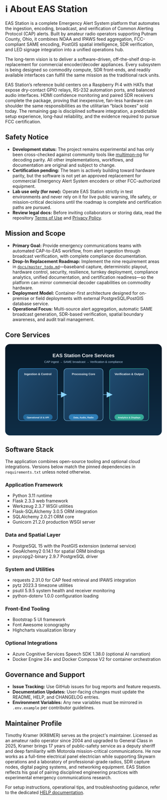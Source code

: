 # ℹ️ About EAS Station

EAS Station is a complete Emergency Alert System platform that automates the ingestion, encoding, broadcast, and verification of Common Alerting Protocol (CAP) alerts. Built by amateur radio operators supporting Putnam County, Ohio, it combines NOAA and IPAWS feed aggregation, FCC-compliant SAME encoding, PostGIS spatial intelligence, SDR verification, and LED signage integration into a unified operations hub.

The long-term vision is to deliver a software-driven, off-the-shelf drop-in replacement for commercial encoder/decoder appliances. Every subsystem is being designed so commodity compute, SDR front-ends, and readily available interfaces can fulfill the same mission as the traditional rack units.

EAS Station’s reference build centers on a Raspberry Pi 4 with HATs that expose dry-contact GPIO relays, RS-232 automation ports, and balanced audio interfaces. HDMI confidence monitoring and paired SDR receivers complete the package, proving that inexpensive, fan-less hardware can shoulder the same responsibilities as the utilitarian “black boxes” sold today. The remaining gap is disciplined software integration, a predictable setup experience, long-haul reliability, and the evidence required to pursue FCC certification.

## Safety Notice
- **Development status:** The project remains experimental and has only been cross-checked against community tools like [multimon-ng](https://github.com/EliasOenal/multimon-ng) for decoding parity. All other implementations, workflows, and documentation are original and subject to change.
- **Certification pending:** The team is actively building toward hardware parity, but the software is not yet an approved replacement for commercial Emergency Alert System encoders or other FCC-authorized equipment.
- **Lab use only (for now):** Operate EAS Station strictly in test environments and never rely on it for live public warning, life safety, or mission-critical decisions until the roadmap is complete and certification paths are pursued.
- **Review legal docs:** Before inviting collaborators or storing data, read the repository [Terms of Use](TERMS_OF_USE.md) and [Privacy Policy](PRIVACY_POLICY.md).

## Mission and Scope
- **Primary Goal:** Provide emergency communications teams with automated CAP-to-EAS workflow, from alert ingestion through broadcast verification, with complete compliance documentation.
- **Drop-In Replacement Roadmap:** Implement the nine requirement areas in [`docs/master_todo.md`](docs/master_todo.md)—baseband capture, deterministic playout, hardware control, security, resilience, turnkey deployment, compliance analytics, unified documentation, and certification readiness—so the platform can mirror commercial decoder capabilities on commodity hardware.
- **Deployment Model:** Container-first architecture designed for on-premise or field deployments with external PostgreSQL/PostGIS database service.
- **Operational Focus:** Multi-source alert aggregation, automatic SAME broadcast generation, SDR-based verification, spatial boundary awareness, and audit trail management.

## Core Services

![Diagram showing the ingestion and control services flowing into the processing core, which then feeds verification and output capabilities.](static/docs/core-services-overview.svg)

## Software Stack
The application combines open-source tooling and optional cloud integrations. Versions below match the pinned dependencies in `requirements.txt` unless noted otherwise.

### Application Framework
- Python 3.11 runtime
- Flask 2.3.3 web framework
- Werkzeug 2.3.7 WSGI utilities
- Flask-SQLAlchemy 3.0.5 ORM integration
- SQLAlchemy 2.0.21 ORM core
- Gunicorn 21.2.0 production WSGI server

### Data and Spatial Layer
- PostgreSQL 15 with the PostGIS extension (external service)
- GeoAlchemy2 0.14.1 for spatial ORM bindings
- psycopg2-binary 2.9.7 PostgreSQL driver

### System and Utilities
- requests 2.31.0 for CAP feed retrieval and IPAWS integration
- pytz 2023.3 timezone utilities
- psutil 5.9.5 system health and receiver monitoring
- python-dotenv 1.0.0 configuration loading

### Front-End Tooling
- Bootstrap 5 UI framework
- Font Awesome iconography
- Highcharts visualization library

### Optional Integrations
- Azure Cognitive Services Speech SDK 1.38.0 (optional AI narration)
- Docker Engine 24+ and Docker Compose V2 for container orchestration

## Governance and Support
- **Issue Tracking:** Use GitHub issues for bug reports and feature requests.
- **Documentation Updates:** User-facing changes must update the README, HELP, and CHANGELOG entries.
- **Environment Variables:** Any new variables must be mirrored in `.env.example` per contributor guidelines.

## Maintainer Profile
Timothy Kramer (KR8MER) serves as the project's maintainer. Licensed as an amateur radio operator since 2004 and upgraded to General Class in 2025, Kramer brings 17 years of public-safety service as a deputy sheriff and deep familiarity with Motorola mission-critical communications. He now works as a full-time electrical panel electrician while supporting Skywarn operations and a laboratory of professional-grade radios, SDR capture nodes, digital paging systems, and networking equipment. EAS Station reflects his goal of pairing disciplined engineering practices with experimental emergency communications research.

For setup instructions, operational tips, and troubleshooting guidance, refer to the dedicated [HELP documentation](HELP.md).
